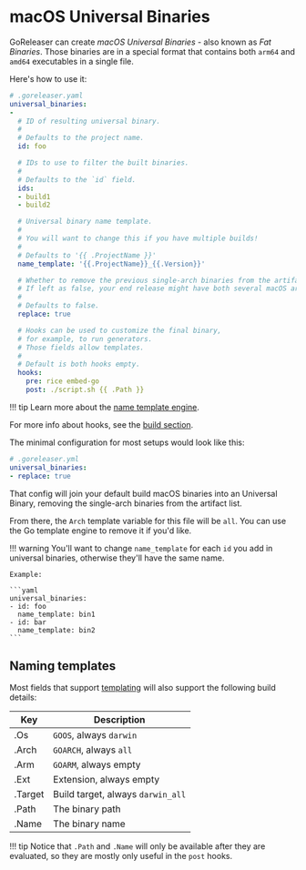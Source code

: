 # macOS Universal Binaries

GoReleaser can create _macOS Universal Binaries_ - also known as _Fat Binaries_.
Those binaries are in a special format that contains both `arm64` and `amd64` executables in a single file.

Here's how to use it:

```yaml
# .goreleaser.yaml
universal_binaries:
-
  # ID of resulting universal binary.
  #
  # Defaults to the project name.
  id: foo

  # IDs to use to filter the built binaries.
  #
  # Defaults to the `id` field.
  ids:
  - build1
  - build2

  # Universal binary name template.
  #
  # You will want to change this if you have multiple builds!
  #
  # Defaults to '{{ .ProjectName }}'
  name_template: '{{.ProjectName}}_{{.Version}}'

  # Whether to remove the previous single-arch binaries from the artifact list.
  # If left as false, your end release might have both several macOS archives: amd64, arm64 and all.
  #
  # Defaults to false.
  replace: true

  # Hooks can be used to customize the final binary,
  # for example, to run generators.
  # Those fields allow templates.
  #
  # Default is both hooks empty.
  hooks:
    pre: rice embed-go
    post: ./script.sh {{ .Path }}
```

!!! tip
    Learn more about the [name template engine](/customization/templates/).

For more info about hooks, see the [build section](/customization/build/#build-hooks).

The minimal configuration for most setups would look like this:
```yaml
# .goreleaser.yml
universal_binaries:
- replace: true
```

That config will join your default build macOS binaries into an Universal Binary,
removing the single-arch binaries from the artifact list.

From there, the `Arch` template variable for this file will be `all`.
You can use the Go template engine to remove it if you'd like.

!!! warning
    You'll want to change `name_template` for each `id` you add in universal binaries, otherwise they'll have the same name.

    Example:

    ```yaml
    universal_binaries:
    - id: foo
      name_template: bin1
    - id: bar
      name_template: bin2
    ```

## Naming templates

Most fields that support [templating](/customization/templates/) will also
support the following build details:

| Key     | Description                       |
|---------|-----------------------------------|
| .Os     | `GOOS`, always `darwin`           |
| .Arch   | `GOARCH`, always `all`            |
| .Arm    | `GOARM`, always empty             |
| .Ext    | Extension, always empty           |
| .Target | Build target, always `darwin_all` |
| .Path   | The binary path                   |
| .Name   | The binary name                   |

!!! tip
    Notice that `.Path` and `.Name` will only be available after they are
    evaluated, so they are mostly only useful in the `post` hooks.
